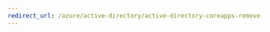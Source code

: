 ```yaml
---
redirect_url: /azure/active-directory/active-directory-coreapps-remove-assignment-azure-portal
---
```

